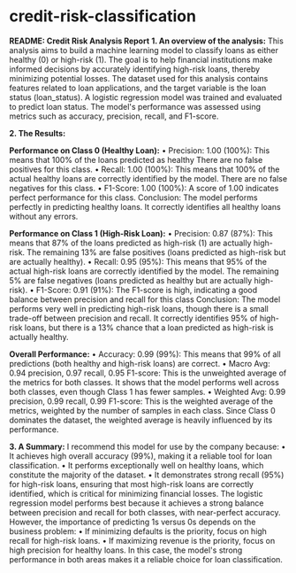 # credit-risk-classification

**README: Credit Risk Analysis Report**
**1. An overview of the analysis:** This analysis aims to build a machine learning model to classify loans as either healthy (0) or high-risk (1). The goal is to help financial institutions make informed decisions by accurately identifying high-risk loans, thereby minimizing potential losses. The dataset used for this analysis contains features related to loan applications, and the target variable is the loan status (loan_status).
A logistic regression model was trained and evaluated to predict loan status. The model's performance was assessed using metrics such as accuracy, precision, recall, and F1-score.

**2. The Results:**

 **Performance on Class 0 (Healthy Loan):**
•	Precision: 1.00 (100%): This means that 100% of the loans predicted as healthy There are no false positives for this class.
•	Recall: 1.00 (100%): This means that 100% of the actual healthy loans are correctly identified by the model. There are no false negatives for this class.
•	F1-Score: 1.00 (100%): A score of 1.00 indicates perfect performance for this class.
Conclusion: The model performs perfectly in predicting healthy loans. It correctly identifies all healthy loans without any errors.

**Performance on Class 1 (High-Risk Loan):**
•	Precision: 0.87 (87%): This means that 87% of the loans predicted as high-risk (1) are actually high-risk. The remaining 13% are false positives (loans predicted as high-risk but are actually healthy).
•	Recall: 0.95 (95%): This means that 95% of the actual high-risk loans are correctly identified by the model. The remaining 5% are false negatives (loans predicted as healthy but are actually high-risk).
•	F1-Score: 0.91 (91%): The F1-score is high, indicating a good balance between precision and recall for this class
Conclusion: The model performs very well in predicting high-risk loans, though there is a small trade-off between precision and recall. It correctly identifies 95% of high-risk loans, but there is a 13% chance that a loan predicted as high-risk is actually healthy.

**Overall Performance:**
•	Accuracy: 0.99 (99%): This means that 99% of all predictions (both healthy and high-risk loans) are correct.
•	Macro Avg: 0.94 precision, 0.97 recall, 0.95 F1-score: This is the unweighted average of the metrics for both classes. It shows that the model performs well across both classes, even though Class 1 has fewer samples.
•	Weighted Avg: 0.99 precision, 0.99 recall, 0.99 F1-score: This is the weighted average of the metrics, weighted by the number of samples in each class. Since Class 0 dominates the dataset, the weighted average is heavily influenced by its performance.

**3. A Summary:**
I recommend this model for use by the company because:
•	It achieves high overall accuracy (99%), making it a reliable tool for loan classification.
•	It performs exceptionally well on healthy loans, which constitute the majority of the dataset.
•	It demonstrates strong recall (95%) for high-risk loans, ensuring that most high-risk loans are correctly identified, which is critical for minimizing financial losses.
The logistic regression model performs best because it achieves a strong balance between precision and recall for both classes, with near-perfect accuracy. However, the importance of predicting 1s versus 0s depends on the business problem:
•	If minimizing defaults is the priority, focus on high recall for high-risk loans.
•	If maximizing revenue is the priority, focus on high precision for healthy loans.
In this case, the model's strong performance in both areas makes it a reliable choice for loan classification.
